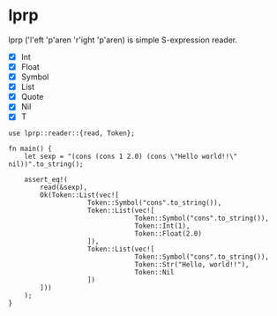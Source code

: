 # lprp

lprp ('l'eft 'p'aren 'r'ight 'p'aren) is simple S-expression reader.

- [x] Int
- [x] Float
- [x] Symbol
- [x] List
- [x] Quote
- [x] Nil
- [x] T

```
use lprp::reader::{read, Token};

fn main() {
    let sexp = "(cons (cons 1 2.0) (cons \"Hello world!!\" nil))".to_string();

    assert_eq!(
        read(&sexp),
        Ok(Token::List(vec![
                    Token::Symbol("cons".to_string()),
                    Token::List(vec![
                                Token::Symbol("cons".to_string()),
                                Token::Int(1),
                                Token::Float(2.0)
                    ]),
                    Token::List(vec![
                                Token::Symbol("cons".to_string()),
                                Token::Str("Hello, world!!"),
                                Token::Nil
                    ])
        ]))
    );
}
```
